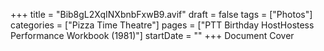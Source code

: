 +++
title = "Bib8gL2XqINXbnbFxwB9.avif"
draft = false
tags = ["Photos"]
categories = ["Pizza Time Theatre"]
pages = ["PTT Birthday HostHostess Performance Workbook (1981)"]
startDate = ""
+++
Document Cover
